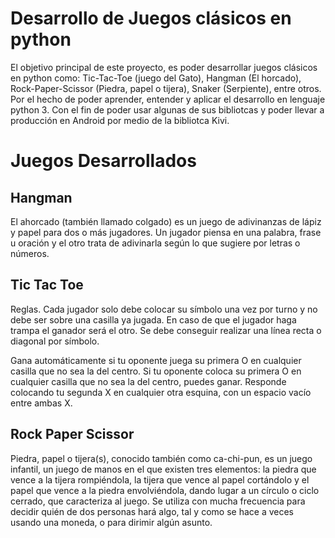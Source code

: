 # Desarrollo de Juegos clásicos en python

El objetivo principal de este proyecto, es poder desarrollar juegos clásicos en python como: Tic-Tac-Toe (juego del Gato), Hangman (El horcado), Rock-Paper-Scissor (Piedra, papel o tijera), Snaker (Serpiente), entre otros. Por el hecho de poder aprender, entender y aplicar el desarrollo en lenguaje python 3. Con el fin de poder usar algunas de sus bibliotcas y poder llevar a producción en Android por medio de la bibliotca Kivi.

# Juegos Desarrollados

## Hangman

El ahorcado (también llamado colgado) es un juego de adivinanzas de lápiz y papel para dos o más jugadores. Un jugador piensa en una palabra, frase u oración y el otro trata de adivinarla según lo que sugiere por letras o números.


## Tic Tac Toe

Reglas. Cada jugador solo debe colocar su símbolo una vez por turno y no debe ser sobre una casilla ya jugada. En caso de que el jugador haga trampa el ganador será el otro. Se debe conseguir realizar una línea recta o diagonal por símbolo.

Gana automáticamente si tu oponente juega su primera O en cualquier casilla que no sea la del centro. Si tu oponente coloca su primera O en cualquier casilla que no sea la del centro, puedes ganar. Responde colocando tu segunda X en cualquier otra esquina, con un espacio vacío entre ambas X.


## Rock Paper Scissor

Piedra, papel o tijera(s), conocido también como ca-chi-pun, es un juego infantil, un juego de manos en el que existen tres elementos: la piedra que vence a la tijera rompiéndola, la tijera que vence al papel cortándolo y el papel que vence a la piedra envolviéndola, dando lugar a un círculo o ciclo cerrado, que caracteriza al juego. Se utiliza con mucha frecuencia para decidir quién de dos personas hará algo, tal y como se hace a veces usando una moneda, o para dirimir algún asunto. 